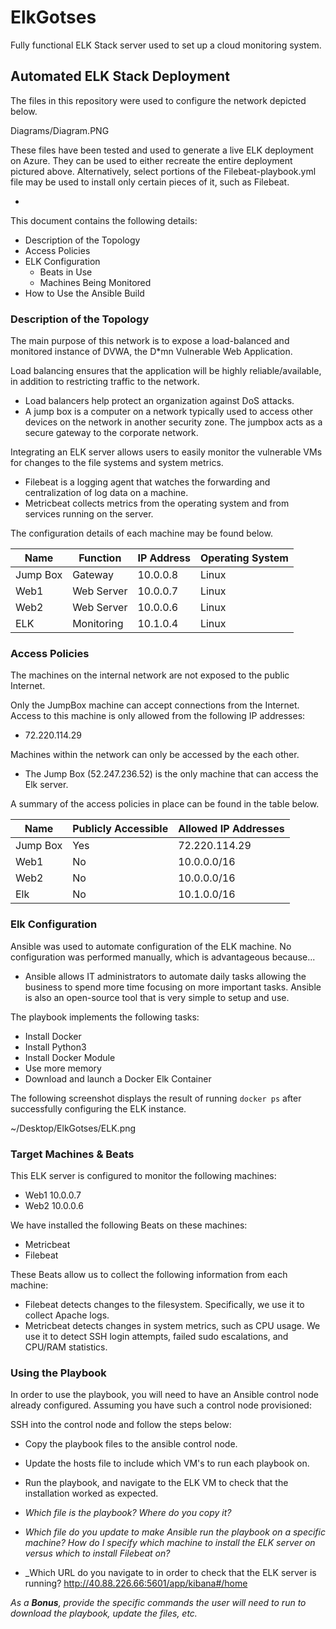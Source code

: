 # ElkGotses
Fully functional ELK Stack server used to set up a cloud monitoring system.

## Automated ELK Stack Deployment

The files in this repository were used to configure the network depicted below.

Diagrams/Diagram.PNG

These files have been tested and used to generate a live ELK deployment on Azure. They can be used to either recreate the entire deployment pictured above. Alternatively, select portions of the Filebeat-playbook.yml file may be used to install only certain pieces of it, such as Filebeat.

  - 

This document contains the following details:
- Description of the Topology
- Access Policies
- ELK Configuration
  - Beats in Use
  - Machines Being Monitored
- How to Use the Ansible Build


### Description of the Topology

The main purpose of this network is to expose a load-balanced and monitored instance of DVWA, the D*mn Vulnerable Web Application.

Load balancing ensures that the application will be highly reliable/available, in addition to restricting traffic to the network.
- Load balancers help protect an organization against DoS attacks. 
- A jump box is a computer on a network typically used to access other devices on the network in another security zone. The jumpbox acts as a secure gateway to the corporate network.

Integrating an ELK server allows users to easily monitor the vulnerable VMs for changes to the file systems and system metrics.
- Filebeat is a logging agent that watches the forwarding and centralization of log data on a machine.
- Metricbeat collects metrics from the operating system and from services running on the server.

The configuration details of each machine may be found below.

| Name     | Function | IP Address | Operating System |
|----------|----------|------------|------------------|
| Jump Box | Gateway  | 10.0.0.8   | Linux            |
| Web1     |Web Server| 10.0.0.7   | Linux            |
| Web2     |Web Server| 10.0.0.6   | Linux            |
| ELK      |Monitoring| 10.1.0.4   | Linux            |

### Access Policies

The machines on the internal network are not exposed to the public Internet. 

Only the JumpBox machine can accept connections from the Internet. Access to this machine is only allowed from the following IP addresses:
- 72.220.114.29

Machines within the network can only be accessed by the each other.
- The Jump Box (52.247.236.52) is the only machine that can access the Elk server.

A summary of the access policies in place can be found in the table below.

| Name     | Publicly Accessible | Allowed IP Addresses |
|----------|---------------------|----------------------|
| Jump Box |        Yes          | 72.220.114.29        |
| Web1     |        No           | 10.0.0.0/16          |
| Web2     |        No           | 10.0.0.0/16          |
| Elk      |        No           | 10.1.0.0/16          |

### Elk Configuration

Ansible was used to automate configuration of the ELK machine. No configuration was performed manually, which is advantageous because...
- Ansible allows IT administrators to automate daily tasks allowing the business to spend more time focusing on more important tasks. Ansible is also an open-source tool that is very simple to setup and use.

The playbook implements the following tasks:
- Install Docker
- Install Python3
- Install Docker Module
- Use more memory
- Download and launch a Docker Elk Container 

The following screenshot displays the result of running `docker ps` after successfully configuring the ELK instance.

~/Desktop/ElkGotses/ELK.png

### Target Machines & Beats
This ELK server is configured to monitor the following machines:
- Web1 10.0.0.7
- Web2 10.0.0.6

We have installed the following Beats on these machines:
- Metricbeat
- Filebeat

These Beats allow us to collect the following information from each machine:
- Filebeat detects changes to the filesystem. Specifically, we use it to collect Apache logs.
- Metricbeat detects changes in system metrics, such as CPU usage. We use it to detect SSH login attempts, failed sudo escalations, and CPU/RAM statistics.

### Using the Playbook
In order to use the playbook, you will need to have an Ansible control node already configured. Assuming you have such a control node provisioned: 

SSH into the control node and follow the steps below:
- Copy the playbook files to the ansible control node.
- Update the hosts file to include which VM's to run each playbook on.
- Run the playbook, and navigate to the ELK VM to check that the installation worked as expected.


- _Which file is the playbook? Where do you copy it?_
- _Which file do you update to make Ansible run the playbook on a specific machine? How do I specify which machine to install the ELK server on versus which to install Filebeat on?_
- _Which URL do you navigate to in order to check that the ELK server is running? http://40.88.226.66:5601/app/kibana#/home

_As a **Bonus**, provide the specific commands the user will need to run to download the playbook, update the files, etc._
